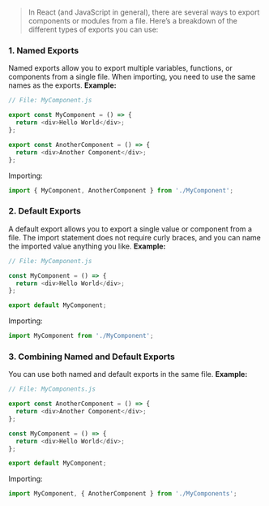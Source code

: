 # 
> In React (and JavaScript in general), there are several ways to export components or modules from a file. Here’s a breakdown of the different types of exports you can use:

### 1. Named Exports
Named exports allow you to export multiple variables, functions, or components from a single file. When importing, you need to use the same names as the exports.
**Example:**
```javascript
// File: MyComponent.js

export const MyComponent = () => {
  return <div>Hello World</div>;
};

export const AnotherComponent = () => {
  return <div>Another Component</div>;
};
```
Importing:
```javascript
import { MyComponent, AnotherComponent } from './MyComponent';
```

### 2. Default Exports
A default export allows you to export a single value or component from a file. The import statement does not require curly braces, and you can name the imported value anything you like.
**Example:**
```javascript
// File: MyComponent.js

const MyComponent = () => {
  return <div>Hello World</div>;
};

export default MyComponent;
```
Importing:
```javascript
import MyComponent from './MyComponent';
```

### 3. Combining Named and Default Exports
You can use both named and default exports in the same file.
**Example:**
```javascript
// File: MyComponents.js

export const AnotherComponent = () => {
  return <div>Another Component</div>;
};

const MyComponent = () => {
  return <div>Hello World</div>;
};

export default MyComponent;
```
Importing:
```javascript
import MyComponent, { AnotherComponent } from './MyComponents';
```